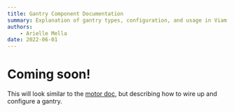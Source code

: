 ```yaml
---
title: Gantry Component Documentation
summary: Explanation of gantry types, configuration, and usage in Viam.
authors:
    - Arielle Mella
date: 2022-06-01 
---
```

# Coming soon!
This will look similar to the [motor doc](motor.md), but describing how to wire up and configure a gantry.
